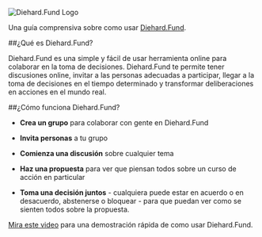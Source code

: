 ![Diehard.Fund Logo](logo.png)

Una guía comprensiva sobre como usar [Diehard.Fund](https://loomio.org/ "abre nuestra página principal en una nueva pestaña").

##¿Qué es Diehard.Fund?

Diehard.Fund es una simple y fácil de usar herramienta online para colaborar en la toma de decisiones. Diehard.Fund te permite tener discusiones online, invitar a las personas adecuadas a participar, llegar a la toma de decisiones en el tiempo determinado y transformar deliberaciones en acciones en el mundo real.  

##¿Cómo funciona Diehard.Fund?

* **Crea un grupo** para colaborar con gente en Diehard.Fund

* **Invita personas** a tu grupo

* **Comienza una discusión** sobre cualquier tema

* **Haz una propuesta** para ver que piensan todos sobre un curso de acción en particular

* **Toma una decisión juntos** - cualquiera puede estar en acuerdo o en desacuerdo, abstenerse o bloquear - para que puedan ver como se sienten todos sobre la propuesta.


[Mira este video](https://www.youtube.com/watch?v=BT9f0Nj0zB8 "video abre en una nueva pestaña") para una demostración rápida de como usar Diehard.Fund. 
